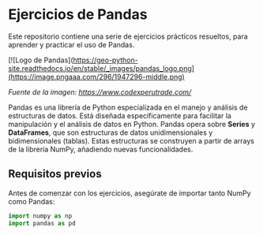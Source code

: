 # Ejercicios de Pandas

Este repositorio contiene una serie de ejercicios prácticos resueltos, para aprender y practicar el uso de Pandas.

[![Logo de Pandas](https://geo-python-site.readthedocs.io/en/stable/_images/pandas_logo.png](https://image.pngaaa.com/296/1947296-middle.png)

*Fuente de la imagen: https://www.codexperutrade.com/*

Pandas es una librería de Python especializada en el manejo y análisis de estructuras de datos. Está diseñada específicamente para facilitar la manipulación y el análisis de datos en Python. Pandas opera sobre **Series** y **DataFrames**, que son estructuras de datos unidimensionales y bidimensionales (tablas). Estas estructuras se construyen a partir de arrays de la librería NumPy, añadiendo nuevas funcionalidades.

## Requisitos previos

Antes de comenzar con los ejercicios, asegúrate de importar tanto NumPy como Pandas:

```python
import numpy as np
import pandas as pd
 
